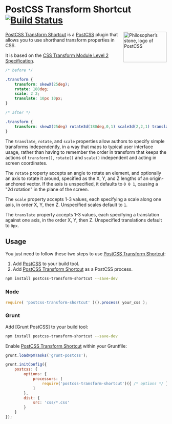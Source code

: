 # PostCSS Transform Shortcut [![Build Status][ci-img]][ci]

<img align="right" width="135" height="95" src="http://postcss.github.io/postcss/logo-leftp.png" title="Philosopher’s stone, logo of PostCSS">

[PostCSS Transform Shortcut] is a [PostCSS] plugin that allows you to use shorthand transform properties in CSS.

It is based on the [CSS Transform Module Level 2 Specification](http://drafts.csswg.org/css-transforms-2/).

```css
/* before */

.transform {
    transform: skewX(25deg);
    rotate: 180deg;
    scale: 2 2;
    translate: 10px 10px;
}

/* after */

.transform {
    transform: skewX(25deg) rotate3d(180deg,0,1) scale3d(2,2,1) translate3d(10px,10px,0px);
}

```

The `translate`, `rotate`, and `scale` properties allow authors to specify simple transforms independently, in a way that maps to typical user interface usage, rather than having to remember the order in transform that keeps the actions of `transform()`, `rotate()` and `scale()` independent and acting in screen coordinates.

The `rotate` property accepts an angle to rotate an element, and optionally an axis to rotate it around, specified as the X, Y, and Z lengths of an origin-anchored vector. If the axis is unspecified, it defaults to `0 0 1`, causing a "2d rotation" in the plane of the screen.

The `scale` property accepts 1-3 values, each specifying a scale along one axis, in order X, Y, then Z. Unspecified scales default to `1`.

The `translate` property accepts 1-3 values, each specifying a translation against one axis, in the order X, Y, then Z. Unspecified translations default to `0px`.

## Usage

You just need to follow these two steps to use [PostCSS Transform Shortcut]:

1. Add [PostCSS] to your build tool.
2. Add [PostCSS Transform Shortcut] as a PostCSS process.

```sh
npm install postcss-transform-shortcut --save-dev
```

### Node

```js
require( 'postcss-transform-shortcut' )().process( your_css );
```

### Grunt

Add [Grunt PostCSS] to your build tool:

```sh
npm install postcss-transform-shortcut --save-dev
```

Enable [PostCSS Transform Shortcut] within your Gruntfile:

```js
grunt.loadNpmTasks('grunt-postcss');

grunt.initConfig({
    postcss: {
        options: {
            processors: [
                require('postcss-transform-shortcut')({ /* options */ })
            ]
        },
        dist: {
            src: 'css/*.css'
        }
    }
});
```

[ci]: https://travis-ci.org/jonathantneal/postcss-transform-shortcut
[ci-img]: https://travis-ci.org/jonathantneal/postcss-transform-shortcut.svg
[PostCSS]: https://github.com/postcss/postcss
[PostCSS Transform Shortcut]: https://github.com/jonathantneal/postcss-transform-shortcut
